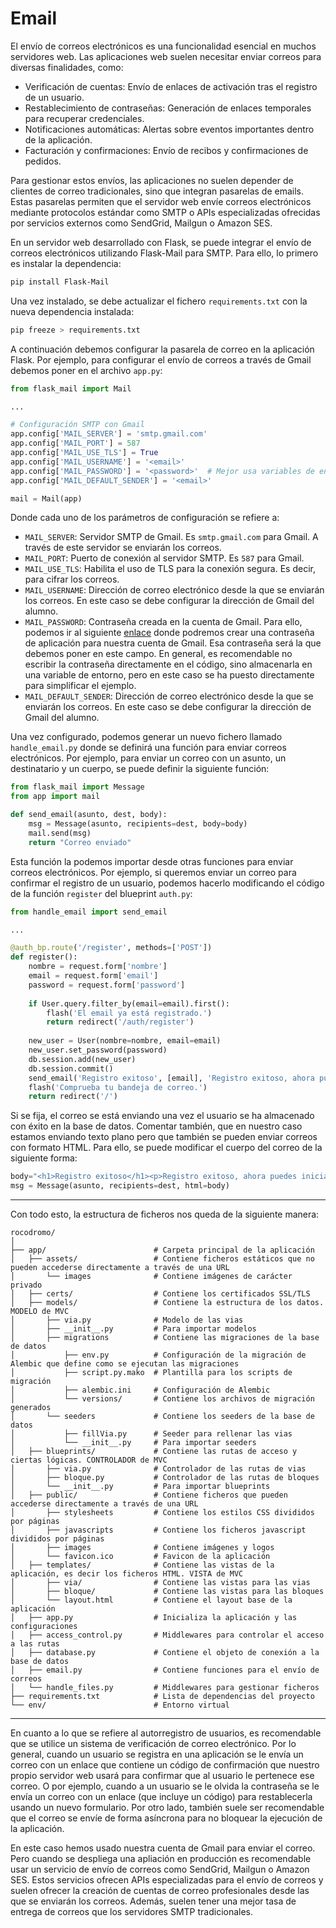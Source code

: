 # Email

El envío de correos electrónicos es una funcionalidad esencial en muchos servidores web. Las aplicaciones web suelen necesitar enviar correos para diversas finalidades, como:

- Verificación de cuentas: Envío de enlaces de activación tras el registro de un usuario.
- Restablecimiento de contraseñas: Generación de enlaces temporales para recuperar credenciales.
- Notificaciones automáticas: Alertas sobre eventos importantes dentro de la aplicación.
- Facturación y confirmaciones: Envío de recibos y confirmaciones de pedidos.

Para gestionar estos envíos, las aplicaciones no suelen depender de clientes de correo tradicionales, sino que integran pasarelas de emails. Estas pasarelas permiten que el servidor web envíe correos electrónicos mediante protocolos estándar como SMTP o APIs especializadas ofrecidas por servicios externos como SendGrid, Mailgun o Amazon SES.

En un servidor web desarrollado con Flask, se puede integrar el envío de correos electrónicos utilizando Flask-Mail para SMTP. Para ello, lo primero es instalar la dependencia:

```bash
pip install Flask-Mail
```

Una vez instalado, se debe actualizar el fichero `requirements.txt` con la nueva dependencia instalada:

```bash
pip freeze > requirements.txt
```

A continuación debemos configurar la pasarela de correo en la aplicación Flask. Por ejemplo, para configurar el envío de correos a través de Gmail debemos poner en el archivo `app.py`:


```python
from flask_mail import Mail

...

# Configuración SMTP con Gmail
app.config['MAIL_SERVER'] = 'smtp.gmail.com'
app.config['MAIL_PORT'] = 587
app.config['MAIL_USE_TLS'] = True
app.config['MAIL_USERNAME'] = '<email>'
app.config['MAIL_PASSWORD'] = '<password>'  # Mejor usa variables de entorno
app.config['MAIL_DEFAULT_SENDER'] = '<email>'

mail = Mail(app)
```

Donde cada uno de los parámetros de configuración se refiere a:

- `MAIL_SERVER`: Servidor SMTP de Gmail. Es `smtp.gmail.com` para Gmail. A través de este servidor se enviarán los correos.
- `MAIL_PORT`: Puerto de conexión al servidor SMTP. Es `587` para Gmail.
- `MAIL_USE_TLS`: Habilita el uso de TLS para la conexión segura. Es decir, para cifrar los correos.
- `MAIL_USERNAME`: Dirección de correo electrónico desde la que se enviarán los correos. En este caso se debe configurar la dirección de Gmail del alumno.
- `MAIL_PASSWORD`: Contraseña creada en la cuenta de Gmail. Para ello, podemos ir al siguiente [enlace](https://myaccount.google.com/apppasswords) donde podremos crear una contraseña de aplicación para nuestra cuenta de Gmail. Esa contraseña será la que debemos poner en este campo. En general, es recomendable no escribir la contraseña directamente en el código, sino almacenarla en una variable de entorno, pero en este caso se ha puesto directamente para simplificar el ejemplo.
- `MAIL_DEFAULT_SENDER`: Dirección de correo electrónico desde la que se enviarán los correos. En este caso se debe configurar la dirección de Gmail del alumno.

Una vez configurado, podemos generar un nuevo fichero llamado `handle_email.py` donde se definirá una función para enviar correos electrónicos. Por ejemplo, para enviar un correo con un asunto, un destinatario y un cuerpo, se puede definir la siguiente función:

```python
from flask_mail import Message
from app import mail

def send_email(asunto, dest, body):
    msg = Message(asunto, recipients=dest, body=body)
    mail.send(msg)
    return "Correo enviado"
```

Esta función la podemos importar desde otras funciones para enviar correos electrónicos. Por ejemplo, si queremos enviar un correo para confirmar el registro de un usuario, podemos hacerlo modificando el código de la función `register` del blueprint `auth.py`:

```python
from handle_email import send_email

...

@auth_bp.route('/register', methods=['POST'])
def register():
    nombre = request.form['nombre']
    email = request.form['email']
    password = request.form['password']
    
    if User.query.filter_by(email=email).first():
        flash('El email ya está registrado.')
        return redirect('/auth/register')
    
    new_user = User(nombre=nombre, email=email)
    new_user.set_password(password)
    db.session.add(new_user)
    db.session.commit()
    send_email('Registro exitoso', [email], 'Registro exitoso, ahora puedes iniciar sesión.')
    flash('Comprueba tu bandeja de correo.')
    return redirect('/')
```

Si se fija, el correo se está enviando una vez el usuario se ha almacenado con éxito en la base de datos. Comentar también, que en nuestro caso estamos enviando texto plano pero que también se pueden enviar correos con formato HTML. Para ello, se puede modificar el cuerpo del correo de la siguiente forma:

```python
body="<h1>Registro exitoso</h1><p>Registro exitoso, ahora puedes iniciar sesión.</p>"
msg = Message(asunto, recipients=dest, html=body)
```


---

Con todo esto, la estructura de ficheros nos queda de la siguiente manera:

```plaintext
rocodromo/
│
├── app/                        # Carpeta principal de la aplicación
│   ├── assets/                 # Contiene ficheros estáticos que no pueden accederse directamente a través de una URL
│       └── images              # Contiene imágenes de carácter privado
│   ├── certs/                  # Contiene los certificados SSL/TLS
│   ├── models/                 # Contiene la estructura de los datos. MODELO de MVC
│       ├── via.py              # Modelo de las vias
│       ├── __init__.py         # Para importar modelos
│       ├── migrations          # Contiene las migraciones de la base de datos
│           ├── env.py          # Configuración de la migración de Alembic que define como se ejecutan las migraciones
│           ├── script.py.mako  # Plantilla para los scripts de migración
│           ├── alembic.ini     # Configuración de Alembic
│           └── versions/       # Contiene los archivos de migración generados
│       └── seeders             # Contiene los seeders de la base de datos
│           ├── fillVia.py      # Seeder para rellenar las vias
│           └── __init__.py     # Para importar seeders
│   ├── blueprints/             # Contiene las rutas de acceso y ciertas lógicas. CONTROLADOR de MVC
│       ├── via.py              # Controlador de las rutas de vias
│       ├── bloque.py           # Controlador de las rutas de bloques
│       └── __init__.py         # Para importar blueprints
│   ├── public/                 # Contiene ficheros que pueden accederse directamente a través de una URL
│       ├── stylesheets         # Contiene los estilos CSS divididos por páginas
│       ├── javascripts         # Contiene los ficheros javascript divididos por páginas
│       ├── images              # Contiene imágenes y logos
│       └── favicon.ico         # Favicon de la aplicación
│   ├── templates/              # Contiene las vistas de la aplicación, es decir los ficheros HTML. VISTA de MVC
│       ├── via/                # Contiene las vistas para las vias
│       ├── bloque/             # Contiene las vistas para las bloques
│       └── layout.html         # Contiene el layout base de la aplicación
│   ├── app.py                  # Inicializa la aplicación y las configuraciones
│   ├── access_control.py       # Middlewares para controlar el acceso a las rutas
│   ├── database.py             # Contiene el objeto de conexión a la base de datos
│   ├── email.py                # Contiene funciones para el envío de correos
│   └── handle_files.py         # Middlewares para gestionar ficheros
├── requirements.txt            # Lista de dependencias del proyecto
└── env/                        # Entorno virtual
```

---

En cuanto a lo que se refiere al autorregistro de usuarios, es recomendable que se utilice un sistema de verificación de correo electrónico. Por lo general, cuando un usuario se registra en una aplicación se le envía un correo con un enlace que contiene un código de confirmación que nuestro propio servidor web usará para confirmar que al usuario le pertenece ese correo. O por ejemplo, cuando a un usuario se le olvida la contraseña se le envía un correo con un enlace (que incluye un código) para restablecerla usando un nuevo formulario. Por otro lado, también suele ser recomendable que el correo se envíe de forma asíncrona para no bloquear la ejecución de la aplicación.

En este caso hemos usado nuestra cuenta de Gmail para enviar el correo. Pero cuando se despliega una apliación en producción es recomendable usar un servicio de envío de correos como SendGrid, Mailgun o Amazon SES. Estos servicios ofrecen APIs especializadas para el envío de correos y suelen ofrecer la creación de cuentas de correo profesionales desde las que se enviarán los correos. Además, suelen tener una mejor tasa de entrega de correos que los servidores SMTP tradicionales. 